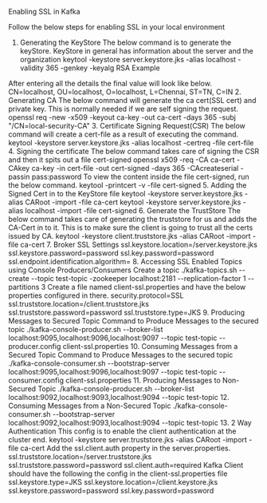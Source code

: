 Enabling SSL in Kafka

Follow the below steps for enabling SSL in your local environment
1. Generating the KeyStore
The below command is to generate the keyStore.
KeyStore in general has information about the server and the organization
keytool -keystore server.keystore.jks -alias localhost -validity 365 -genkey -keyalg RSA
Example

After entering all the details the final value will look like below.
CN=localhost, OU=localhost, O=localhost, L=Chennai, ST=TN, C=IN
2. Generating CA
The below command will generate the ca cert(SSL cert) and private key. This is normally needed if we are self signing the request.
openssl req -new -x509 -keyout ca-key -out ca-cert -days 365 -subj "/CN=local-security-CA"
3. Certificate Signing Request(CSR)
The below command will create a cert-file as a result of executing the command.
keytool -keystore server.keystore.jks -alias localhost -certreq -file cert-file
4. Signing the certificate
The below command takes care of signing the CSR and then it spits out a file cert-signed
openssl x509 -req -CA ca-cert -CAkey ca-key -in cert-file -out cert-signed -days 365 -CAcreateserial -passin pass:password
To view the content inside the file cert-signed, run the below command.
keytool -printcert -v -file cert-signed
5. Adding the Signed Cert in to the KeyStore file
keytool -keystore server.keystore.jks -alias CARoot -import -file ca-cert
keytool -keystore server.keystore.jks -alias localhost -import -file cert-signed
6. Generate the TrustStore
The below command takes care of generating the truststore for us and adds the CA-Cert in to it.
This is to make sure the client is going to trust all the certs issued by CA.
keytool -keystore client.truststore.jks -alias CARoot -import -file ca-cert
7. Broker SSL Settings
ssl.keystore.location=<location>/server.keystore.jks
ssl.keystore.password=password
ssl.key.password=password
ssl.endpoint.identification.algorithm=
8. Accessing SSL Enabled Topics using Console Producers/Consumers
Create a topic
./kafka-topics.sh --create --topic test-topic -zookeeper localhost:2181 --replication-factor 1 --partitions 3
Create a file named client-ssl.properties and have the below properties configured in there.
security.protocol=SSL
ssl.truststore.location=<location>/client.truststore.jks
ssl.truststore.password=password
ssl.truststore.type=JKS
9. Producing Messages to Secured Topic
Command to Produce Messages to the secured topic
./kafka-console-producer.sh --broker-list localhost:9095,localhost:9096,localhost:9097 --topic test-topic --producer.config client-ssl.properties
10. Consuming Messages from a Secured Topic
Command to Produce Messages to the secured topic
./kafka-console-consumer.sh --bootstrap-server localhost:9095,localhost:9096,localhost:9097 --topic test-topic --consumer.config client-ssl.properties
11. Producing Messages to Non-Secured Topic
./kafka-console-producer.sh --broker-list localhost:9092,localhost:9093,localhost:9094 --topic test-topic
12. Consuming Messages from a Non-Secured Topic
./kafka-console-consumer.sh --bootstrap-server localhost:9092,localhost:9093,localhost:9094 --topic test-topic
13. 2 Way Authentication
This config is to enable the client authentication at the cluster end.
keytool -keystore server.truststore.jks -alias CARoot -import -file ca-cert
Add the ssl.client.auth property in the server.properties.
ssl.truststore.location=<location>/server.truststore.jks
ssl.truststore.password=password
ssl.client.auth=required
Kafka Client should have the following the config in the client-ssl.properties file
ssl.keystore.type=JKS
ssl.keystore.location=<location>/client.keystore.jks
ssl.keystore.password=password
ssl.key.password=password
